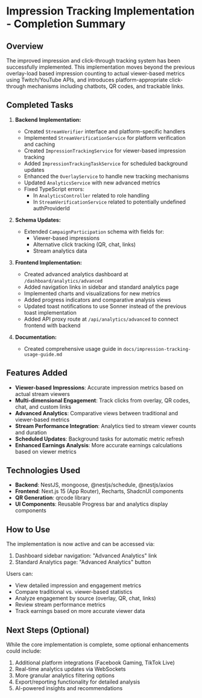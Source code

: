 # Impression Tracking Implementation - Completion Summary

## Overview

The improved impression and click-through tracking system has been successfully implemented. This implementation moves beyond the previous overlay-load based impression counting to actual viewer-based metrics using Twitch/YouTube APIs, and introduces platform-appropriate click-through mechanisms including chatbots, QR codes, and trackable links.

## Completed Tasks

1. **Backend Implementation:**
   - Created `StreamVerifier` interface and platform-specific handlers
   - Implemented `StreamVerificationService` for platform verification and caching
   - Created `ImpressionTrackingService` for viewer-based impression tracking
   - Added `ImpressionTrackingTaskService` for scheduled background updates
   - Enhanced the `OverlayService` to handle new tracking mechanisms
   - Updated `AnalyticsService` with new advanced metrics
   - Fixed TypeScript errors:
     - In `AnalyticsController` related to role handling
     - In `StreamVerificationService` related to potentially undefined authProviderId

2. **Schema Updates:**
   - Extended `CampaignParticipation` schema with fields for:
     - Viewer-based impressions
     - Alternative click tracking (QR, chat, links)
     - Stream analytics data

3. **Frontend Implementation:**
   - Created advanced analytics dashboard at `/dashboard/analytics/advanced`
   - Added navigation links in sidebar and standard analytics page
   - Implemented charts and visualizations for new metrics
   - Added progress indicators and comparative analysis views
   - Updated toast notifications to use Sonner instead of the previous toast implementation
   - Added API proxy route at `/api/analytics/advanced` to connect frontend with backend

4. **Documentation:**
   - Created comprehensive usage guide in `docs/impression-tracking-usage-guide.md`

## Features Added

- **Viewer-based Impressions**: Accurate impression metrics based on actual stream viewers
- **Multi-dimensional Engagement**: Track clicks from overlay, QR codes, chat, and custom links
- **Advanced Analytics**: Comparative views between traditional and viewer-based metrics
- **Stream Performance Integration**: Analytics tied to stream viewer counts and duration
- **Scheduled Updates**: Background tasks for automatic metric refresh
- **Enhanced Earnings Analysis**: More accurate earnings calculations based on viewer metrics

## Technologies Used

- **Backend**: NestJS, mongoose, @nestjs/schedule, @nestjs/axios
- **Frontend**: Next.js 15 (App Router), Recharts, ShadcnUI components
- **QR Generation**: qrcode library
- **UI Components**: Reusable Progress bar and analytics display components

## How to Use

The implementation is now active and can be accessed via:

1. Dashboard sidebar navigation: "Advanced Analytics" link
2. Standard Analytics page: "Advanced Analytics" button

Users can:
- View detailed impression and engagement metrics
- Compare traditional vs. viewer-based statistics
- Analyze engagement by source (overlay, QR, chat, links)
- Review stream performance metrics
- Track earnings based on more accurate viewer data

## Next Steps (Optional)

While the core implementation is complete, some optional enhancements could include:

1. Additional platform integrations (Facebook Gaming, TikTok Live)
2. Real-time analytics updates via WebSockets
3. More granular analytics filtering options
4. Export/reporting functionality for detailed analysis
5. AI-powered insights and recommendations
